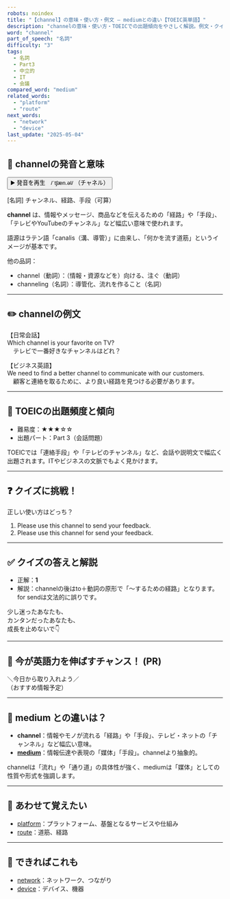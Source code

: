 ```yaml
---
robots: noindex
title: "【channel】の意味・使い方・例文 ― mediumとの違い【TOEIC英単語】"
description: "channelの意味・使い方・TOEICでの出題傾向をやさしく解説。例文・クイズ付きでmediumとの違いもわかりやすく学べます。"
word: "channel"
part_of_speech: "名詞"
difficulty: "3"
tags:
  - 名詞
  - Part3
  - 中立的
  - IT
  - 会議
compared_word: "medium"
related_words:
  - "platform"
  - "route"
next_words:
  - "network"
  - "device"
last_update: "2025-05-04"
---
```


## 🔰 channelの発音と意味

<button class="play-audio" onclick="playTTS('channel')">
  <span class="play-audio-main">
    ▶️ 発音を再生　/ˈtʃæn.əl/
  </span>
  <span class="play-audio-sub">
    （チャネル）
  </span>
</button>

[名詞] チャンネル、経路、手段（可算）

**channel** は、情報やメッセージ、商品などを伝えるための「経路」や「手段」、「テレビやYouTubeのチャンネル」など幅広い意味で使われます。

語源はラテン語「canalis（溝、導管）」に由来し、「何かを流す道筋」というイメージが基本です。

他の品詞：  
- channel（動詞）：（情報・資源などを）向ける、注ぐ（動詞）
- channeling（名詞）：導管化、流れを作ること（名詞）

---

## ✏️ channelの例文

【日常会話】  
Which channel is your favorite on TV?  
　テレビで一番好きなチャンネルはどれ？

【ビジネス英語】  
We need to find a better channel to communicate with our customers.  
　顧客と連絡を取るために、より良い経路を見つける必要があります。

---

## 🎯 TOEICの出題頻度と傾向

- 難易度：★★★☆☆
- 出題パート：Part 3（会話問題）

TOEICでは「連絡手段」や「テレビのチャンネル」など、会話や説明文で幅広く出題されます。ITやビジネスの文脈でもよく見かけます。

---

## ❓ クイズに挑戦！

正しい使い方はどっち？

1. Please use this channel to send your feedback.  
2. Please use this channel for send your feedback.

---

## ✅ クイズの答えと解説

- 正解：**1**
- 解説：channelの後はto＋動詞の原形で「～するための経路」となります。for sendは文法的に誤りです。

少し迷ったあなたも、  
カンタンだったあなたも、  
成長を止めないで👇️

---

## 🚀 今が英語力を伸ばすチャンス！ (PR)

<div class="info-center">
＼今日から取り入れよう／<br>  
（おすすめ情報予定）
</div>

---

## 🤔  medium との違いは？

- **channel**：情報やモノが流れる「経路」や「手段」、テレビ・ネットの「チャンネル」など幅広い意味。
- **[medium](/word/medium)**：情報伝達や表現の「媒体」「手段」。channelより抽象的。

channelは「流れ」や「通り道」の具体性が強く、mediumは「媒体」としての性質や形式を強調します。

---

## 🧩 あわせて覚えたい

- [platform](/word/platform)：プラットフォーム、基盤となるサービスや仕組み
- [route](/word/route)：道筋、経路

---

## 📖 できればこれも

- [network](/word/network)：ネットワーク、つながり
- [device](/word/device)：デバイス、機器

<!-- cvid: aid22_bid21 -->
